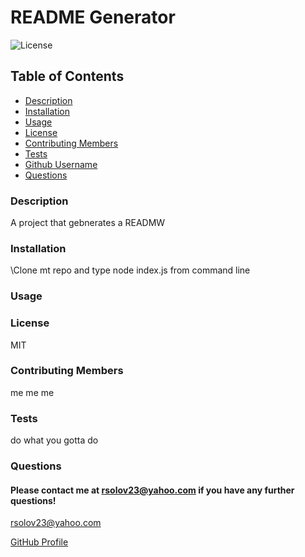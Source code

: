 
# README Generator 

![License](https://img.shields.io/badge/License-MIT-blue)

 

  ## Table of Contents
  * [Description](#Description)
  * [Installation](#Installation)
  * [Usage](#Usage)
  * [License](#License)
  * [Contributing Members](#Contributing-Members)
  * [Tests](#Tests)
  * [Github Username](#Github-Username)
  * [Questions](#Questions)
  
  ### Description
  A project that gebnerates a READMW

  ### Installation
  \Clone mt repo and type node index.js from command line

  ### Usage
  

  ### License
  MIT
 
  ### Contributing Members
  me me me

  ### Tests
  do what you gotta do

  ### Questions
  #### Please contact me at rsolov23@yahoo.com if you have any further questions!
  rsolov23@yahoo.com
  
  [GitHub Profile](https://github.com/rsolov23)

  

